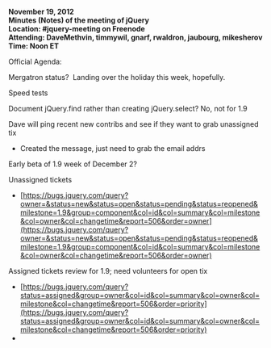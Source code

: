 ****November 19, 2012  
 Minutes (Notes) of the meeting of jQuery  
 Location: \#jquery-meeting on Freenode  
 Attending: DaveMethvin, t**immywil, gnarf, rwaldron, jaubourg,
mikesherov**  
 Time: Noon ET****

Official Agenda:

Mergatron status?  Landing over the holiday this week, hopefully.

Speed tests

Document jQuery.find rather than creating jQuery.select? No, not for 1.9

Dave will ping recent new contribs and see if they want to grab
unassigned tix

-   Created the message, just need to grab the email addrs

Early beta of 1.9 week of December 2?

Unassigned tickets

-   [https://bugs.jquery.com/query?owner=&status=new&status=open&status=pending&status=reopened&milestone=1.9&group=component&col=id&col=summary&col=milestone&col=owner&col=changetime&report=506&order=owner](https://bugs.jquery.com/query?owner=&status=new&status=open&status=pending&status=reopened&milestone=1.9&group=component&col=id&col=summary&col=milestone&col=owner&col=changetime&report=506&order=owner)

Assigned tickets review for 1.9; need volunteers for open tix

-   [https://bugs.jquery.com/query?status=assigned&group=owner&col=id&col=summary&col=owner&col=milestone&col=changetime&report=506&order=priority](https://bugs.jquery.com/query?status=assigned&group=owner&col=id&col=summary&col=owner&col=milestone&col=changetime&report=506&order=priority)
-   

